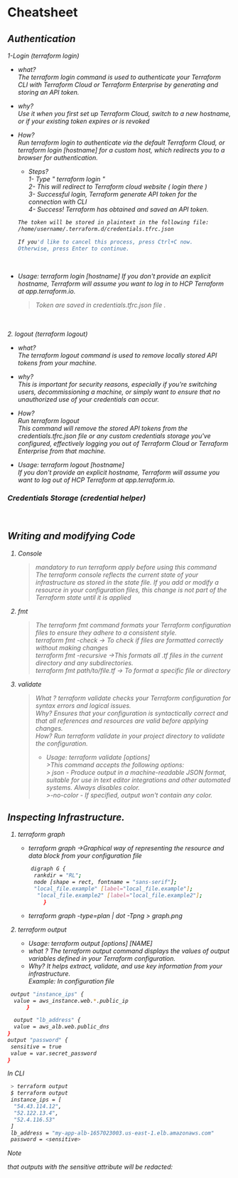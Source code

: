 # Cheatsheet
<em>

## Authentication
   1-Login (terraform login)
   * what?</br>
      The terraform login command is used to authenticate your Terraform CLI with Terraform Cloud or Terraform Enterprise by generating and storing an API token.

   * why?</br>
      Use it when you first set up Terraform Cloud, switch to a new hostname, or if your existing token expires or is revoked

   * How?</br>
      Run terraform login to authenticate via the default Terraform Cloud, or terraform login [hostname] for a custom host, which redirects you to a browser for authentication.

      * Steps? </br>
       1- Type " terraform login "  
       2- This will redirect to Terraform cloud website ( login there ) </br>
       3- Successful login, Terraform generate API token for the connection with CLI </br>
       4- Success! Terraform has obtained and saved an API token.</br>

       ```bash
       The token will be stored in plaintext in the following file:
       /home/username/.terraform.d/credentials.tfrc.json

       If you'd like to cancel this process, press Ctrl+C now.
       Otherwise, press Enter to continue.
       ```
       </br>

   * Usage: terraform login [hostname]
      If you don't provide an explicit hostname, Terraform will assume you want to log in to HCP Terraform at app.terraform.io.

       > Token are saved in credentials.tfrc.json file .

 </br></br>
   2. logout (terraform logout)
   
   * what?</br>
      The terraform logout command is used to remove locally stored API tokens from your machine. 

   * why?</br>
      This is important for security reasons, especially if you're switching users, decommissioning a machine, or simply want to ensure that no unauthorized use of your credentials can occur.

   * How?</br>
      Run terraform logout </br>
      This command will remove the stored API tokens from the credentials.tfrc.json file or any custom credentials storage you've configured, effectively logging you out of Terraform Cloud or Terraform Enterprise from that machine.

   * Usage: terraform logout [hostname]</br>
      If you don't provide an explicit hostname, Terraform will assume you want to log out of HCP Terraform at app.terraform.io.


### Credentials Storage (credential helper)
</br>

## Writing and modifying Code
   1. Console
      > mandatory to run terraform apply before using this command</br>
      >The terraform console reflects the current state of your infrastructure as stored in the state file.  If you add or modify a resource in your configuration files, this change is not part of the Terraform state until it is applied

   2. fmt
      > The terraform fmt command formats your Terraform configuration files to ensure they adhere to a consistent style. </br>
      >terraform fmt -check   -> To check if files are formatted correctly without making changes </br>
      >terraform fmt -recursive   ->This formats all .tf files in the current directory and any subdirectories.</br>
      > terraform fmt path/to/file.tf    ->  To format a specific file or directory 
   3. validate
      > What ? terraform validate checks your Terraform configuration for syntax errors and logical issues.</br>
      >Why?  Ensures that your configuration is syntactically correct and that all references and resources are valid before applying changes.</br>
      >How? Run terraform validate in your project directory to validate the configuration.</br>
      > * Usage: terraform validate [options]</br>
    >This command accepts the following options:</br>
    > json - Produce output in a machine-readable JSON format, suitable for use in text editor integrations and other automated systems. Always disables color.</br>
    >-no-color - If specified, output won't contain any color.</br>


## Inspecting Infrastructure.

   1. terraform graph
      + terraform graph ->Graphical way of representing the resource and data block from your configuration file</br>
       ```bash
           digraph G {
            rankdir = "RL";
            node [shape = rect, fontname = "sans-serif"];
            "local_file.example" [label="local_file.example"];
             "local_file.example2" [label="local_file.example2"];
               }
       ```
       + terraform graph -type=plan | dot -Tpng > graph.png </br>

   2. terraform output
      + Usage:  terraform output [options] [NAME]</br>
      + what ? The terraform output command displays the values of output variables defined in your Terraform configuration.</br>
      + Why? It helps extract, validate, and use key information from your infrastructure.</br>
 Example: In configuration file
 ```bash
  output "instance_ips" {
   value = aws_instance.web.*.public_ip
       }

   output "lb_address" {
   value = aws_alb.web.public_dns
 }
 output "password" {
  sensitive = true
  value = var.secret_password
 }
 ```
 In CLI
```bash
 > terraform output
 $ terraform output
 instance_ips = [
  "54.43.114.12",
  "52.122.13.4",
  "52.4.116.53"
 ]
 lb_address = "my-app-alb-1657023003.us-east-1.elb.amazonaws.com"
 password = <sensitive>
```
>[!NOTE]
>that outputs with the sensitive attribute will be redacted:




</em>